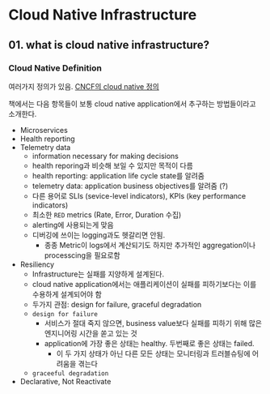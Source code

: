 # Cloud Native Infrastructure

## 01. what is cloud native infrastructure?

### Cloud Native Definition

여러가지 정의가 있음. [CNCF의 cloud native 정의](https://github.com/cncf/toc/blob/master/DEFINITION.md)

책에서는 다음 항목들이 보통 cloud native application에서 추구하는 방법들이라고 소개한다.

- Microservices
- Health reporting
- Telemetry data
  - information necessary for making decisions
  - health reporing과 비슷해 보일 수 있지만 목적이 다름
  - health reporting: application life cycle state를 알려줌
  - telemetry data: application business objectives를 알려줌 (?)
  - 다른 용어로 SLIs (sevice-level indicators), KPIs (key performance indicators)
  - 최소한 `RED` metrics (Rate, Error, Duration 수집)
  - alerting에 사용되는게 맞음
  - 디버깅에 쓰이는 logging과도 헷갈리면 안됨. 
    - 종종 Metric이 logs에서 계산되기도 하지만 추가적인 aggregation이나 processcing을 필요로함
- Resiliency
  - Infrastructure는 실패를 지양하게 설계된다.
  - cloud native application에서는 애플리케이션이 실패를 피하기보다는 이를 수용하게 설계되어야 함
  - 두가지 관점: design for failure, graceful degradation
  - `design for failure`
    - 서비스가 절대 죽지 않으면, business value보다 실패를 피하기 위해 많은 엔지니어링 시간을 쏟고 있는 것
    - application에 가장 좋은 상태는 healthy. 두번째로 좋은 상태는 failed.
      - 이 두 가지 상태가 아닌 다른 모든 상태는 모니터링과 트러블슈팅에 어려움을 겪는다
  - `graceeful degradation`
- Declarative, Not Reactivate


